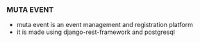 ### MUTA EVENT 
- muta event is an event management and registration platform
- it is made using django-rest-framework and postgresql